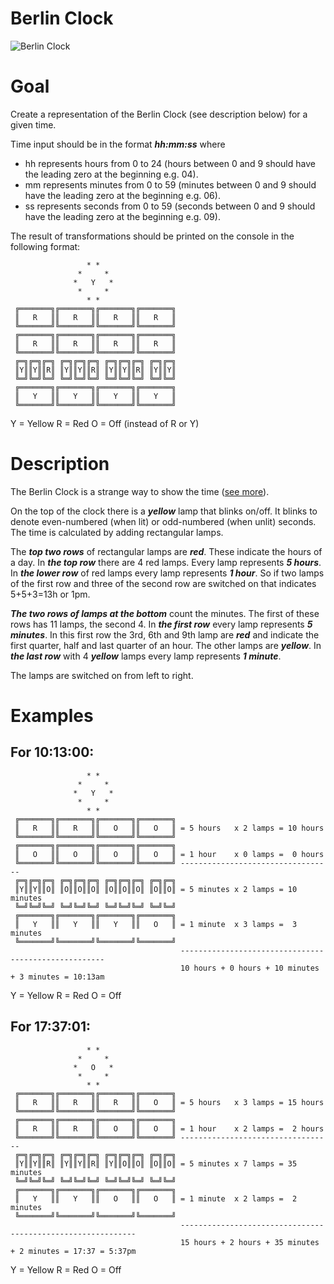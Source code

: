 Berlin Clock
============

![Berlin Clock](https://upload.wikimedia.org/wikipedia/commons/4/4f/Berlin-Uhr-1650-1705.gif)

Goal
====
Create a representation of the Berlin Clock (see description below) for a given time. 

Time input should be in the format ***hh:mm:ss*** where 
- hh represents hours from 0 to 24 (hours between 0 and 9 should have the leading zero at the beginning e.g. 04).
- mm represents minutes from 0 to 59 (minutes between 0 and 9 should have the leading zero at the beginning e.g. 06).
- ss represents seconds from 0 to 59 (seconds between 0 and 9 should have the leading zero at the beginning e.g. 09).

The result of transformations should be printed on the console in the following format:
```
                 * *
               *     *
              *   Y   *
               *     *
                 * *
 ╔═══════╗╔═══════╗╔═══════╗╔═══════╗
 ║   R   ║║   R   ║║   R   ║║   R   ║
 ╚═══════╝╚═══════╝╚═══════╝╚═══════╝
 ╔═══════╗╔═══════╗╔═══════╗╔═══════╗
 ║   R   ║║   R   ║║   R   ║║   R   ║
 ╚═══════╝╚═══════╝╚═══════╝╚═══════╝
 ╔═╗╔═╗╔═╗ ╔═╗╔═╗╔═╗ ╔═╗╔═╗╔═╗ ╔═╗╔═╗
 ║Y║║Y║║R║ ║Y║║Y║║R║ ║Y║║Y║║R║ ║Y║║Y║
 ╚═╝╚═╝╚═╝ ╚═╝╚═╝╚═╝ ╚═╝╚═╝╚═╝ ╚═╝╚═╝
 ╔═══════╗╔═══════╗╔═══════╗╔═══════╗
 ║   Y   ║║   Y   ║║   Y   ║║   Y   ║
 ╚═══════╝╚═══════╝╚═══════╝╚═══════╝
 ```
 Y = Yellow
 R = Red
 O = Off (instead of R or Y)

Description
===========
The Berlin Clock is a strange way to show the time ([see more](https://en.wikipedia.org/wiki/Mengenlehreuhr#Telling_the_time)).

On the top of the clock there is a ***yellow*** lamp that blinks on/off. It blinks to denote even-numbered (when lit) or odd-numbered (when unlit) seconds.
The time is calculated by adding rectangular lamps.

The ***top two rows*** of rectangular lamps are ***red***. These indicate the hours of a day. In ***the top row*** there are 4 red lamps.
Every lamp represents ***5 hours***. In ***the lower row*** of red lamps every lamp represents ***1 hour***.
So if two lamps of the first row and three of the second row are switched on that indicates 5+5+3=13h or 1pm.

***The two rows of lamps at the bottom*** count the minutes. The first of these rows has 11 lamps, the second 4.
In ***the first row*** every lamp represents ***5 minutes***.
In this first row the 3rd, 6th and 9th lamp are ***red*** and indicate the first quarter, half and last quarter of an hour.
The other lamps are ***yellow***. In ***the last row*** with 4 ***yellow*** lamps every lamp represents ***1 minute***.

The lamps are switched on from left to right.

Examples
========

For 10:13:00:
-------------
```
                 * *
               *     *
              *   Y   *
               *     *
                 * *
 ╔═══════╗╔═══════╗╔═══════╗╔═══════╗
 ║   R   ║║   R   ║║   O   ║║   O   ║ = 5 hours   x 2 lamps = 10 hours 
 ╚═══════╝╚═══════╝╚═══════╝╚═══════╝
 ╔═══════╗╔═══════╗╔═══════╗╔═══════╗
 ║   O   ║║   O   ║║   O   ║║   O   ║ = 1 hour    x 0 lamps =  0 hours 
 ╚═══════╝╚═══════╝╚═══════╝╚═══════╝ ----------------------------------
 ╔═╗╔═╗╔═╗ ╔═╗╔═╗╔═╗ ╔═╗╔═╗╔═╗ ╔═╗╔═╗
 ║Y║║Y║║O║ ║O║║O║║O║ ║O║║O║║O║ ║O║║O║ = 5 minutes x 2 lamps = 10 minutes
 ╚═╝╚═╝╚═╝ ╚═╝╚═╝╚═╝ ╚═╝╚═╝╚═╝ ╚═╝╚═╝
 ╔═══════╗╔═══════╗╔═══════╗╔═══════╗
 ║   Y   ║║   Y   ║║   Y   ║║   O   ║ = 1 minute  x 3 lamps =  3 minutes 
 ╚═══════╝╚═══════╝╚═══════╝╚═══════╝
                                      -----------------------------------------------------
                                      10 hours + 0 hours + 10 minutes + 3 minutes = 10:13am
 ```
 Y = Yellow
 R = Red
 O = Off
 
 For 17:37:01:
 -------------
 ```
                  * *
                *     *
               *   O   *
                *     *
                  * *
  ╔═══════╗╔═══════╗╔═══════╗╔═══════╗
  ║   R   ║║   R   ║║   R   ║║   O   ║ = 5 hours   x 3 lamps = 15 hours 
  ╚═══════╝╚═══════╝╚═══════╝╚═══════╝
  ╔═══════╗╔═══════╗╔═══════╗╔═══════╗
  ║   R   ║║   R   ║║   O   ║║   O   ║ = 1 hour    x 2 lamps =  2 hours 
  ╚═══════╝╚═══════╝╚═══════╝╚═══════╝ ----------------------------------
  ╔═╗╔═╗╔═╗ ╔═╗╔═╗╔═╗ ╔═╗╔═╗╔═╗ ╔═╗╔═╗
  ║Y║║Y║║R║ ║Y║║Y║║R║ ║Y║║O║║O║ ║O║║O║ = 5 minutes x 7 lamps = 35 minutes
  ╚═╝╚═╝╚═╝ ╚═╝╚═╝╚═╝ ╚═╝╚═╝╚═╝ ╚═╝╚═╝
  ╔═══════╗╔═══════╗╔═══════╗╔═══════╗
  ║   Y   ║║   Y   ║║   O   ║║   O   ║ = 1 minute  x 2 lamps =  2 minutes 
  ╚═══════╝╚═══════╝╚═══════╝╚═══════╝
                                       ------------------------------------------------------------
                                       15 hours + 2 hours + 35 minutes + 2 minutes = 17:37 = 5:37pm
  ```
  Y = Yellow
  R = Red
  O = Off